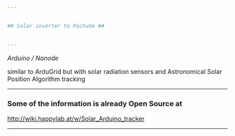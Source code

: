```yaml
---


## Solar inverter to Pachube ##


---
```



_Arduino / Nanode_

similar to ArduGrid but with solar radiation sensors and Astronomical Solar Position Algorithm tracking


---


### Some of the information is already Open Source at ###

http://wiki.happylab.at/w/Solar_Arduino_tracker


---
